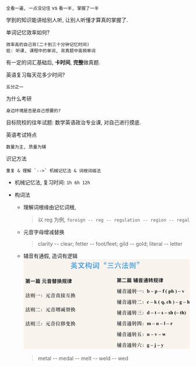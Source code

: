 <!-- 考研导读 -->
`全看一遍, 一点没记住` vs `看一半, 掌握了一半`

学到的知识能讲给别人听, 让别人听懂才算真的掌握了.

单词记忆效率如何? 

    效率高的自己背(二十到三十分钟记忆时间)
    低: 听课, 课程中的单词, 背真题中高频单词

有一定的词汇基础后, **卡时间**, **完整**做真题.

英语复习每天花多少时间? 

    五分之一

为什么考研

    身边环境是否是自己想要的? 

目标院校的往年试题: 数学英语政治专业课, 对自己进行摸底. 

<!--? 历时五年考上的小姐姐... -->

英语考试特点

    数量为主, 质量为辅

识记方法

    重复 & 理解 `-->` 机械记忆法 & 词根词缀法

* 机械记忆法, 复习时间: `1h 6h 12h`
<!-- 单词学习 -->
* 构词法
  + 理解词根缘由记忆词根, 
    > 以 reg 为例, `foreign -- reg -- regulation -- region -- regal`

  + 元音字母增减替换
    > clarity -- clear; fetter -- foot/feet; gild -- gold; literal -- letter

  + 辅音有通假, 造词有逻辑
    ![image](https://raw.githubusercontent.com/koneMorris1625/myGitImageRepo/develop/newLife/20211002/224414589.png)

    > metal -- medal -- melt -- weld -- wed
